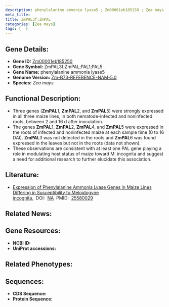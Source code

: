 ```yaml
---
description: phenylalanine ammonia lyase5 ; Zm00001eb185250 ; Zea mays
meta_title:
title: ZmPAL3f;ZmPAL
categories: [Zea mays]
tags: [  ]
---
```


## Gene Details:
- **Gene ID:**	[Zm00001eb185250]()
- **Gene Symbol:** ZmPAL3f;ZmPAL;PAL1;PAL5
- **Gene Name:** phenylalanine ammonia lyase5
- **Genome Version:** [Zm-B73-REFERENCE-NAM-5.0]()
- **Species:** *Zea mays*

## Functional Description:
   - Three genes (**ZmPAL**1, **ZmPAL**2, and **ZmPAL**5) were strongly expressed in all three maize lines, in both nematode-infected and noninfected roots, between 2 and 16 d after inoculation.
   - The genes **ZmPAL**1, **ZmPAL**2, **ZmPAL**4, and **ZmPAL**5 were expressed in the roots of infected and noninfected maize at each sample time (0 to 16 DAI). **ZmPAL**3 was not detected in the roots and **ZmPAL**6 was found expressed in the leaves but not in the roots (data not shown).
   - These observations are consistent with at least one PAL gene playing a role in modulating host status of maize toward M. incognita and suggest a need for additional research to further elucidate this association.

## Literature:
   - [Expression of Phenylalanine Ammonia Lyase Genes in Maize Lines Differing in Susceptibility to Meloidogyne incognita.]( https://www.ncbi.nlm.nih.gov/pmc/articles/PMC4284088/)&nbsp;&nbsp;DOI:&nbsp;&nbsp;[NA](https://www.ncbi.nlm.nih.gov/pmc/articles/PMC4284088/)&nbsp;&nbsp;PMID:&nbsp;&nbsp;[25580029](https://pubmed.ncbi.nlm.nih.gov/25580029/)

## Related News:

## Gene Resources:
- **NCBI ID:** [](https://www.ncbi.nlm.nih.gov/gene/?term=)
- **UniProt accessions:** [](https://www.uniprot.org/uniprotkb//entry)

## Related Phenotypes:


## Sequences:
- **CDS Sequence:**
- **Protein Sequence:**
